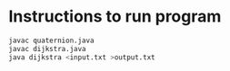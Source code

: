 # Instructions to run program

```sh
javac quaternion.java
javac dijkstra.java
java dijkstra <input.txt >output.txt
```
